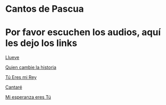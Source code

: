 # Cantos de Pascua

# Por favor escuchen los audios, aquí les dejo los links 

[Llueve](https://www.youtube.com/watch?v=yEbFndiPSGc&ab_channel=PROFETAYSALMISTA)

[Quien cambie la historia](https://www.youtube.com/watch?v=jM8M_xgKbrc&ab_channel=JoseAngel187)



[Tú Eres mi Rey]([https://www.youtube.com/watch?v=RRZ6Iaa6YL4&ab_channel=PabloEstrella](https://www.youtube.com/watch?v=84E4Rjzu6PI&ab_channel=AudioAdrenaline-Topic))

[Cantaré](https://www.youtube.com/watch?v=piFrvBKfCx0&ab_channel=ChristianMusicPlaylist)


[Mi esperanza eres Tú](https://www.youtube.com/watch?v=y6TJ8UdOsGM&ab_channel=ThirdDay-Topic)

